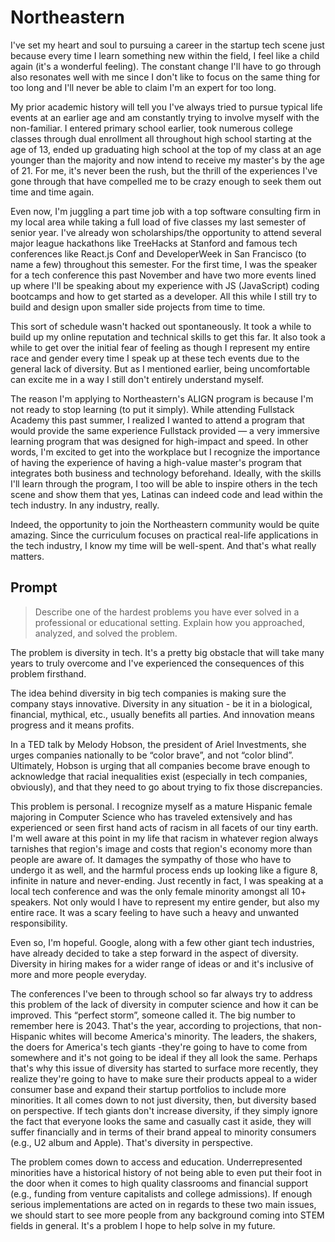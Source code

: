# Northeastern

I've set my heart and soul to pursuing a career in the startup tech scene just because every time I learn something new within the field, I feel like a child again (it's a wonderful feeling). The constant change I'll have to go through also resonates well with me since I don't like to focus on the same thing for too long and I'll never be able to claim I'm an expert for too long.

My prior academic history will tell you I've always tried to pursue typical life events at an earlier age and am constantly trying to involve myself with the non-familiar. I entered primary school earlier, took numerous college classes through dual enrollment all throughout high school starting at the age of 13, ended up graduating high school at the top of my class at an age younger than the majority and now intend to receive my master's by the age of 21. For me, it's never been the rush, but the thrill of the experiences I've gone through that have compelled me to be crazy enough to seek them out time and time again.

Even now, I'm juggling a part time job with a top software consulting firm in my local area while taking a full load of five classes my last semester of senior year. I've already won scholarships/the opportunity to attend several major league hackathons like TreeHacks at Stanford and famous tech conferences like React.js Conf and DeveloperWeek in San Francisco (to name a few) throughout this semester. For the first time, I was the speaker for a tech conference this past November and have two more events lined up where I'll be speaking about my experience with JS (JavaScript) coding bootcamps and how to get started as a developer. All this while I still try to build and design upon smaller side projects from time to time.

This sort of schedule wasn't hacked out spontaneously. It took a while to build up my online reputation and technical skills to get this far. It also took a while to get over the initial fear of feeling as though I represent my entire race and gender every time I speak up at these tech events due to the general lack of diversity. But as I mentioned earlier, being uncomfortable can excite me in a way I still don't entirely understand myself.

The reason I'm applying to Northeastern's ALIGN program is because I'm not ready to stop learning (to put it simply). While attending Fullstack Academy this past summer, I realized I wanted to attend a program that would provide the same experience Fullstack provided — a very immersive learning program that was designed for high-impact and speed. In other words, I'm excited to get into the workplace but I recognize the importance of having the experience of having a high-value master's program that integrates both business and technology beforehand. Ideally, with the skills I'll learn through the program, I too will be able to inspire others in the tech scene and show them that yes, Latinas can indeed code and lead within the tech industry. In any industry, really.

Indeed, the opportunity to join the Northeastern community would be quite amazing. Since the curriculum focuses on practical real-life applications in the tech industry, I know my time will be well-spent. And that's what really matters.

## Prompt

> Describe one of the hardest problems you have ever solved in a professional or educational setting. Explain how you approached, analyzed, and solved the problem.

The problem is diversity in tech. It's a pretty big obstacle that will take many years to truly overcome and I've experienced the consequences of this problem firsthand.

The idea behind diversity in big tech companies is making sure the company stays innovative. Diversity in any situation - be it in a biological, financial, mythical, etc., usually benefits all parties. And innovation means progress and it means profits.

In a TED talk by Melody Hobson, the president of Ariel Investments, she urges companies nationally to be “color brave”, and not “color blind”. Ultimately, Hobson is urging that all companies become brave enough to acknowledge that racial inequalities exist (especially in tech companies, obviously), and that they need to go about trying to fix those discrepancies.

This problem is personal. I recognize myself as a mature Hispanic female majoring in Computer Science who has traveled extensively and has experienced or seen first hand acts of racism in all facets of our tiny earth. I'm well aware at this point in my life that racism in whatever region always tarnishes that region's image and costs that region's economy more than people are aware of. It damages the sympathy of those who have to undergo it as well, and the harmful process ends up looking like a figure 8, infinite in nature and never-ending. Just recently in fact, I was speaking at a local tech conference and was the only female minority amongst all 10+ speakers. Not only would I have to represent my entire gender, but also my entire race. It was a scary feeling to have such a heavy and unwanted responsibility.

Even so, I'm hopeful. Google, along with a few other giant tech industries, have already decided to take a step forward in the aspect of diversity. Diversity in hiring makes for a wider range of ideas or and it's inclusive of more and more people everyday.

The conferences I've been to through school so far always try to address this problem of the lack of diversity in computer science and how it can be improved. This “perfect storm”, someone called it. The big number to remember here is 2043. That's the year, according to projections, that non-Hispanic whites will become America's minority. The leaders, the shakers, the doers for America's tech giants -they're going to have to come from somewhere and it's not going to be ideal if they all look the same. Perhaps that's why this issue of diversity has started to surface more recently, they realize they're going to have to make sure their products appeal to a wider consumer base and expand their startup portfolios to include more minorities. It all comes down to not just diversity, then, but diversity based on perspective. If tech giants don't increase diversity, if they simply ignore the fact that everyone looks the same and casually cast it aside, they will suffer financially and in terms of their brand appeal to minority consumers (e.g., U2 album and Apple). That's diversity in perspective.

The problem comes down to access and education. Underrepresented minorities have a historical history of not being able to even put their foot in the door when it comes to high quality classrooms and financial support (e.g., funding from venture capitalists and college admissions). If enough serious implementations are acted on in regards to these two main issues, we should start to see more people from any background coming into STEM fields in general. It's a problem I hope to help solve in my future.